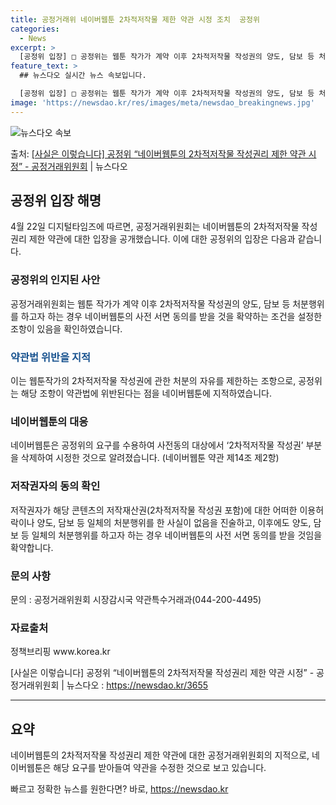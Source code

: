 ```yaml
---
title: 공정거래위 네이버웹툰 2차적저작물 제한 약관 시정 조치  공정위
categories:
  - News
excerpt: >
  [공정위 입장] □ 공정위는 웹툰 작가가 계약 이후 2차적저작물 작성권의 양도, 담보 등 처분행위를 하고자 …
feature_text: >
  ## 뉴스다오 실시간 뉴스 속보입니다.

  [공정위 입장] □ 공정위는 웹툰 작가가 계약 이후 2차적저작물 작성권의 양도, 담보 등 처분행위를 하고자 …
image: 'https://newsdao.kr/res/images/meta/newsdao_breakingnews.jpg'
---
```


![뉴스다오 속보](https://newsdao.kr/res/images/meta/newsdao_breakingnews.jpg)

<p>출처: <a href="https://newsdao.kr/3655" rel="dofollow">[사실은 이렇습니다] 공정위 “네이버웹툰의 2차적저작물 작성권리 제한 약관 시정” - 공정거래위원회</a> | 뉴스다오</p>

<h2 data-ke-size="size26">공정위 입장 해명</h2>
<p data-ke-size="size16">4월 22일 디지털타임즈에 따르면, 공정거래위원회는 네이버웹툰의 2차적저작물 작성권리 제한 약관에 대한 입장을 공개했습니다. 이에 대한 공정위의 입장은 다음과 같습니다.</p>

<h3>공정위의 인지된 사안</h3>
<p data-ke-size="size16">공정거래위원회는 웹툰 작가가 계약 이후 2차적저작물 작성권의 양도, 담보 등 처분행위를 하고자 하는 경우 네이버웹툰의 사전 서면 동의를 받을 것을 확약하는 조건을 설정한 조항이 있음을 확인하였습니다.</p>

<h3><b><span style="color: #1a5490;">약관법 위반을 지적</span></b></h3>
<p data-ke-size="size16">이는 웹툰작가의 2차적저작물 작성권에 관한 처분의 자유를 제한하는 조항으로, 공정위는 해당 조항이 약관법에 위반된다는 점을 네이버웹툰에 지적하였습니다.</p>

<h3>네이버웹툰의 대응</h3>
<p data-ke-size="size16">네이버웹툰은 공정위의 요구를 수용하여 사전동의 대상에서 ‘2차적저작물 작성권’ 부분을 삭제하여 시정한 것으로 알려졌습니다. (네이버웹툰 약관 제14조 제2항)</p>

<h3>저작권자의 동의 확인</h3>
<p data-ke-size="size16">저작권자가 해당 콘텐츠의 저작재산권(2차적저작물 작성권 포함)에 대한 어떠한 이용허락이나 양도, 담보 등 일체의 처분행위를 한 사실이 없음을 진술하고, 이후에도 양도, 담보 등 일체의 처분행위를 하고자 하는 경우 네이버웹툰의 사전 서면 동의를 받을 것임을 확약합니다.</p>

<h3>문의 사항</h3>
<p data-ke-size="size16">문의 : 공정거래위원회 시장감시국 약관특수거래과(044-200-4495)</p>

<h3>자료출처</h3>
<p data-ke-size="size16">정책브리핑 www.korea.kr</p>
<p data-ke-size="size16">[사실은 이렇습니다] 공정위 “네이버웹툰의 2차적저작물 작성권리 제한 약관 시정” - 공정거래위원회 | 뉴스다오  : <a href="https://newsdao.kr/3655">https://newsdao.kr/3655</a></p>

<hr>
<h2 data-ke-size="size26">요약</h2>
<p data-ke-size="size16">네이버웹툰의 2차적저작물 작성권리 제한 약관에 대한 공정거래위원회의 지적으로, 네이버웹툰은 해당 요구를 받아들여 약관을 수정한 것으로 보고 있습니다.</p> 

빠르고 정확한 뉴스를 원한다면? 바로, <a href="https://newsdao.kr" rel="dofollow">https://newsdao.kr</a>


